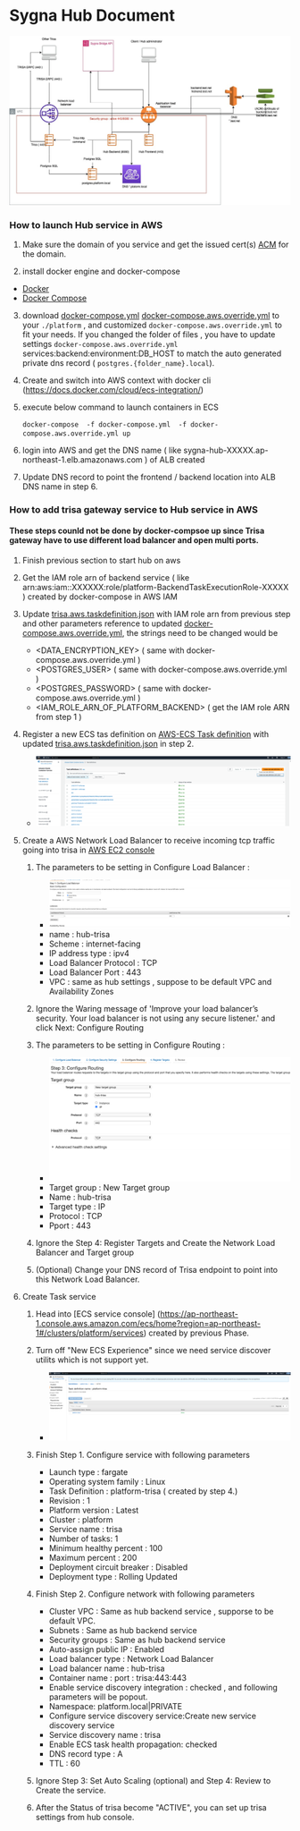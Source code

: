 # Sygna Hub Document 

![image](assets/hub_on_aws.jpg)


### How to launch Hub service in AWS


1. Make sure the domain of you service and get the issued cert(s) [ACM](https://docs.aws.amazon.com/acm/index.html) for the domain. 

2. install docker engine and docker-compose
* [Docker](https://docs.docker.com/engine/install/#server)
* [Docker Compose](https://docs.docker.com/compose/install/)

3. download [docker-compose.yml](docker-compose.yml) [docker-compose.aws.override.yml](docker-compose.aws.override.yml) to your `./platform` , and customized `docker-compose.aws.override.yml` to fit your needs. If you changed the folder of files , you have to update settings `docker-compose.aws.override.yml` services:backend:environment:DB_HOST to match the auto generated private dns record ( `postgres.{folder_name}.local`).

4. Create and switch into  AWS context with docker cli (https://docs.docker.com/cloud/ecs-integration/) 

5. execute below command to launch containers in ECS
    ```
    docker-compose  -f docker-compose.yml  -f docker-compose.aws.override.yml up
    ```
6. login into AWS and get the DNS name ( like sygna-hub-XXXXX.ap-northeast-1.elb.amazonaws.com ) of ALB created 

7. Update DNS record to point the frontend / backend location into ALB DNS name in step 6.


### How to add trisa gateway service to Hub service in AWS
#### These steps counld not be done by docker-compsoe up since Trisa gateway have to use different load balancer and open multi ports.

1. Finish previous section to start hub on aws

2. Get the IAM role arn of backend service ( like arn:aws:iam::XXXXXX:role/platform-BackendTaskExecutionRole-XXXXX ) created by docker-compose in AWS IAM

3. Update [trisa.aws.taskdefinition.json](trisa.aws.taskdefinition.json) with IAM role arn from previous step and other parameters reference to updated [docker-compose.aws.override.yml](docker-compose.aws.override.yml), the strings need to be changed would be
    - <DATA_ENCRYPTION_KEY> ( same with docker-compose.aws.override.yml )
    - <POSTGRES_USER> ( same with docker-compose.aws.override.yml )
    - <POSTGRES_PASSWORD> ( same with docker-compose.aws.override.yml )
    - <IAM_ROLE_ARN_OF_PLATFORM_BACKEND>  ( get the IAM role ARN from step 1 )

4. Register a new ECS tas definition on [AWS-ECS Task definition](https://ap-northeast-1.console.aws.amazon.com/ecs/home?region=ap-northeast-1#/taskDefinitions) with updated [trisa.aws.taskdefinition.json](trisa.aws.taskdefinition.json) in step 2.
    - ![image](assets/ECS_Create_task_definition_with_json.png)

5. Create a AWS Network Load Balancer to receive incoming tcp traffic going into trisa in [AWS EC2 console](https://ap-northeast-1.console.aws.amazon.com/ec2/home?region=ap-northeast-1#LoadBalancers:sort=loadBalancerName)
    1. The parameters to be setting in Configure Load Balancer :
        -  ![image](assets/LB_step_1_configure_LB.png)
        - name : hub-trisa
        - Scheme : internet-facing
        - IP address type : ipv4
        - Load Balancer Protocol : TCP
        - Load Balancer Port : 443
        - VPC : same as hub settings , suppose to be default VPC and Availability Zones
    
    2. Ignore the Waring message of 'Improve your load balancer’s security. Your load balancer is not using any secure listener.' and click Next: Configure Routing
    
    3. The parameters to be setting in Configure Routing :
        -  ![image](assets/LB_step_3_configure_routing.png)
        - Target group : New Target group
        - Name : hub-trisa
        - Target type : IP
        - Protocol : TCP
        - Pport : 443

    4. Ignore the Step 4: Register Targets and Create the Network Load Balancer and Target group 
    5. (Optional) Change your DNS record of Trisa endpoint to point into this Network Load Balancer.

6. Create Task service
    1. Head into [ECS service console] (https://ap-northeast-1.console.aws.amazon.com/ecs/home?region=ap-northeast-1#/clusters/platform/services) created by previous Phase.
    2. Turn off "New ECS Experience" since we need service discover utilits which is not support yet.
        -  ![image](assets/ECS_Turn_off_new_ecs_experience.png)
    3. Finish Step 1. Configure service with following parameters
        - Launch type : fargate
        - Operating system family : Linux
        - Task Definition : platform-trisa ( created by step 4.)
        - Revision : 1
        - Platform version : Latest
        - Cluster : platform
        - Service name : trisa 
        - Number of tasks: 1
        - Minimum healthy percent : 100
        - Maximum percent : 200
        - Deployment circuit breaker : Disabled
        - Deployment type : Rolling Updated 
    
    4. Finish Step 2. Configure network with following parameters
        - Cluster VPC : Same as hub backend service , supporse to be default VPC.
        - Subnets : Same as hub backend service
        - Security groups :  Same as hub backend service 
        - Auto-assign public IP : Enabled
        - Load balancer type : Network Load Balancer
        - Load balancer name : hub-trisa
        - Container name : port : trisa:443:443
        - Enable service discovery integration : checked , and following parameters will be popout.
        - Namespace: platform.local|PRIVATE
        - Configure service discovery service:Create new service discovery service
        - Service discovery name : trisa
        - Enable ECS task health propagation: checked
        - DNS record type : A
        - TTL : 60
    5. Ignore Step 3: Set Auto Scaling (optional) and Step 4: Review to Create the service.

    6. After the Status of trisa become  "ACTIVE", you can set up trisa settings from hub console. 
